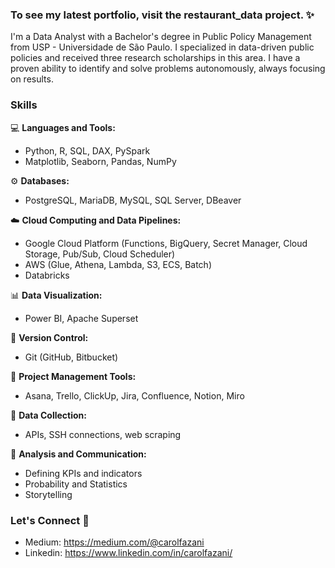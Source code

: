 ### To see my latest portfolio, visit the restaurant_data project. ✨

I'm a Data Analyst with a Bachelor's degree in Public Policy Management from USP - Universidade de São Paulo. I specialized in data-driven public policies and received three research scholarships in this area. I have a proven ability to identify and solve problems autonomously, always focusing on results.




### Skills
💻 **Languages and Tools:**
- Python, R, SQL, DAX, PySpark
- Matplotlib, Seaborn, Pandas, NumPy

⚙️ **Databases:**
- PostgreSQL, MariaDB, MySQL, SQL Server, DBeaver

☁️ **Cloud Computing and Data Pipelines:**
- Google Cloud Platform (Functions, BigQuery, Secret Manager, Cloud Storage, Pub/Sub, Cloud Scheduler)
- AWS (Glue, Athena, Lambda, S3, ECS, Batch)
- Databricks

📊 **Data Visualization:**
- Power BI, Apache Superset

🔄 **Version Control:**
- Git (GitHub, Bitbucket)

🔨 **Project Management Tools:**
- Asana, Trello, ClickUp, Jira, Confluence, Notion, Miro

🏫 **Data Collection:**
- APIs, SSH connections, web scraping

🎲 **Analysis and Communication:**
- Defining KPIs and indicators
- Probability and Statistics
- Storytelling

 ### Let's Connect 👩
- Medium: https://medium.com/@carolfazani
- Linkedin: https://www.linkedin.com/in/carolfazani/


